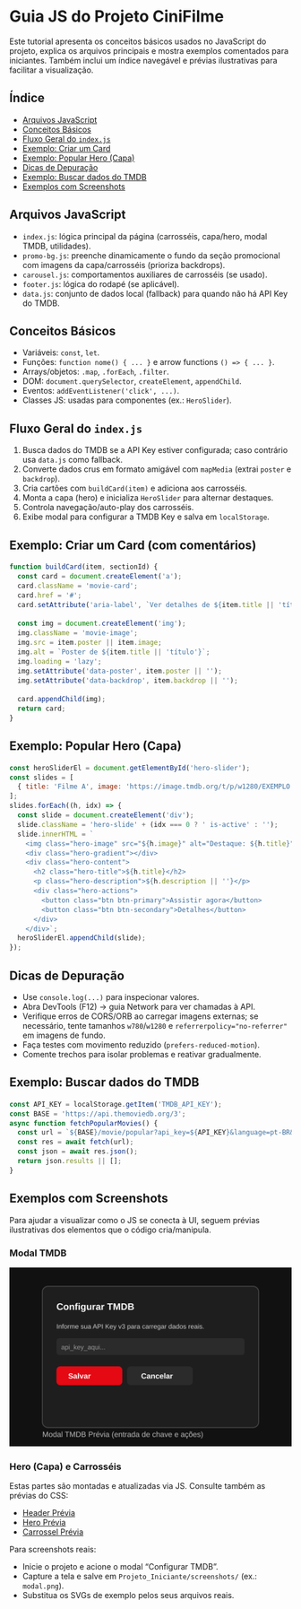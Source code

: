 # Guia JS do Projeto CiniFilme

Este tutorial apresenta os conceitos básicos usados no JavaScript do projeto, explica os arquivos principais e mostra exemplos comentados para iniciantes. Também inclui um índice navegável e prévias ilustrativas para facilitar a visualização.

## Índice
- [Arquivos JavaScript](#arquivos-javascript)
- [Conceitos Básicos](#conceitos-básicos)
- [Fluxo Geral do `index.js`](#fluxo-geral-do-indexjs)
- [Exemplo: Criar um Card](#exemplo-criar-um-card)
- [Exemplo: Popular Hero (Capa)](#exemplo-popular-hero-capa)
- [Dicas de Depuração](#dicas-de-depuração)
- [Exemplo: Buscar dados do TMDB](#exemplo-buscar-dados-do-tmdb)
- [Exemplos com Screenshots](#exemplos-com-screenshots)

## Arquivos JavaScript
- `index.js`: lógica principal da página (carrosséis, capa/hero, modal TMDB, utilidades).
- `promo-bg.js`: preenche dinamicamente o fundo da seção promocional com imagens da capa/carrosséis (prioriza backdrops).
- `carousel.js`: comportamentos auxiliares de carrosséis (se usado).
- `footer.js`: lógica do rodapé (se aplicável).
- `data.js`: conjunto de dados local (fallback) para quando não há API Key do TMDB.

## Conceitos Básicos
- Variáveis: `const`, `let`.
- Funções: `function nome() { ... }` e arrow functions `() => { ... }`.
- Arrays/objetos: `.map`, `.forEach`, `.filter`.
- DOM: `document.querySelector`, `createElement`, `appendChild`.
- Eventos: `addEventListener('click', ...)`.
- Classes JS: usadas para componentes (ex.: `HeroSlider`).

## Fluxo Geral do `index.js`
1. Busca dados do TMDB se a API Key estiver configurada; caso contrário usa `data.js` como fallback.
2. Converte dados crus em formato amigável com `mapMedia` (extrai `poster` e `backdrop`).
3. Cria cartões com `buildCard(item)` e adiciona aos carrosséis.
4. Monta a capa (hero) e inicializa `HeroSlider` para alternar destaques.
5. Controla navegação/auto-play dos carrosséis.
6. Exibe modal para configurar a TMDB Key e salva em `localStorage`.

## Exemplo: Criar um Card (com comentários)
```js
function buildCard(item, sectionId) {
  const card = document.createElement('a');
  card.className = 'movie-card';
  card.href = '#';
  card.setAttribute('aria-label', `Ver detalhes de ${item.title || 'título'}`);

  const img = document.createElement('img');
  img.className = 'movie-image';
  img.src = item.poster || item.image;
  img.alt = `Poster de ${item.title || 'título'}`;
  img.loading = 'lazy';
  img.setAttribute('data-poster', item.poster || '');
  img.setAttribute('data-backdrop', item.backdrop || '');

  card.appendChild(img);
  return card;
}
```

## Exemplo: Popular Hero (Capa)
```js
const heroSliderEl = document.getElementById('hero-slider');
const slides = [
  { title: 'Filme A', image: 'https://image.tmdb.org/t/p/w1280/EXEMPLO.jpg', description: 'Resumo' },
];
slides.forEach((h, idx) => {
  const slide = document.createElement('div');
  slide.className = 'hero-slide' + (idx === 0 ? ' is-active' : '');
  slide.innerHTML = `
    <img class="hero-image" src="${h.image}" alt="Destaque: ${h.title}" loading="lazy" />
    <div class="hero-gradient"></div>
    <div class="hero-content">
      <h2 class="hero-title">${h.title}</h2>
      <p class="hero-description">${h.description || ''}</p>
      <div class="hero-actions">
        <button class="btn btn-primary">Assistir agora</button>
        <button class="btn btn-secondary">Detalhes</button>
      </div>
    </div>`;
  heroSliderEl.appendChild(slide);
});
```

## Dicas de Depuração
- Use `console.log(...)` para inspecionar valores.
- Abra DevTools (F12) → guia Network para ver chamadas à API.
- Verifique erros de CORS/ORB ao carregar imagens externas; se necessário, tente tamanhos `w780`/`w1280` e `referrerpolicy="no-referrer"` em imagens de fundo.
- Faça testes com movimento reduzido (`prefers-reduced-motion`).
- Comente trechos para isolar problemas e reativar gradualmente.

## Exemplo: Buscar dados do TMDB
```js
const API_KEY = localStorage.getItem('TMDB_API_KEY');
const BASE = 'https://api.themoviedb.org/3';
async function fetchPopularMovies() {
  const url = `${BASE}/movie/popular?api_key=${API_KEY}&language=pt-BR&page=1`;
  const res = await fetch(url);
  const json = await res.json();
  return json.results || [];
}
```

## Exemplos com Screenshots
Para ajudar a visualizar como o JS se conecta à UI, seguem prévias ilustrativas dos elementos que o código cria/manipula.

### Modal TMDB
![Modal TMDB Prévia](./screenshots/modal-tmdb-preview.svg)

### Hero (Capa) e Carrosséis
Estas partes são montadas e atualizadas via JS. Consulte também as prévias do CSS:
- [Header Prévia](./screenshots/header-preview.svg)
- [Hero Prévia](./screenshots/hero-preview.svg)
- [Carrossel Prévia](./screenshots/carousel-preview.svg)

Para screenshots reais:
- Inicie o projeto e acione o modal “Configurar TMDB”.
- Capture a tela e salve em `Projeto_Iniciante/screenshots/` (ex.: `modal.png`).
- Substitua os SVGs de exemplo pelos seus arquivos reais.